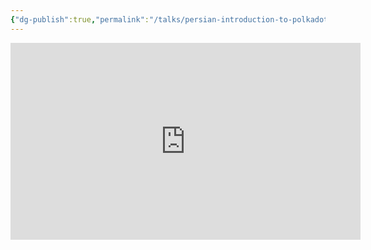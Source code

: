 ```yaml
---
{"dg-publish":true,"permalink":"/talks/persian-introduction-to-polkadot/","created":"2023-08-28T14:05:20.000+01:00","updated":"2023-08-28T14:05:20.872+01:00"}
---
```



<iframe width="560" height="315" src="https://www.youtube.com/embed/f6k7TFyQUdM?si=zHgBXb1kNGFdlH1o" title="YouTube video player" frameborder="0" allow="accelerometer; autoplay; clipboard-write; encrypted-media; gyroscope; picture-in-picture; web-share" allowfullscreen></iframe>
